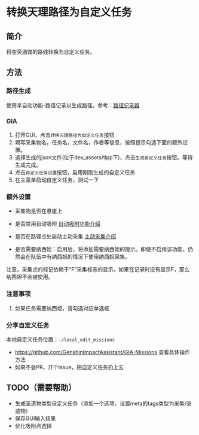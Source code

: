 # 转换天理路径为自定义任务

## 简介

将空荧酒馆的路线转换为自定义任务。

## 方法

### 路径生成

使用半自动功能-路径记录以生成路径。参考：[路径记录器](dev/record_path.md)

### GIA

1. 打开GUI，点击`转换天理路径为自定义任务`按钮
2. 填写采集物名，任务名，文件名，作者等信息，按照提示勾选下面的额外设置。
3. 选择生成的json文件(位于dev_assets/tlpp下)，点击`生成自定义任务`按钮。等待生成完成。
4. 点击`自定义任务设置`按钮，启用刚刚生成的自定义任务
5. 在主菜单启动自定义任务，测试一下

### 额外设置

- 采集物是否在悬崖上

- 是否禁用自动吸附 [自动吸附功能介绍](../zh_CN/dev/TianLiCopilot.md)

- 是否在路径点处启动主动采集 [主动采集介绍](../zh_CN/dev/TianLiCopilot.md)

- 是否需要纳西妲：启用后，将添加需要纳西妲的提示。即使不启用该功能，仍然会在队伍中有纳西妲的情况下使用纳西妲采集。

注意，采集点的标记依赖于“F”采集标志的显示。如果在记录时没有显示F，那么纳西妲不会被使用。

### 注意事项

1. 如果任务需要纳西妲，请勾选对应单选框

### 分享自定义任务

本地自定义任务位置：`./local_edit_missions`

- https://github.com/GenshinImpactAssistant/GIA-Missions 查看具体操作方法
- 如果不会PR，开个issue，把自定义任务扔上去

## TODO（需要帮助）

- 生成圣遗物类型自定义任务（添加一个选项，设置meta的tags类型为采集/圣遗物）
- 保存GUI输入结果
- 优化吸附点选择
